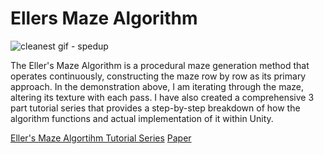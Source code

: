 # Ellers Maze Algorithm
 
![cleanest gif - spedup](https://github.com/jyblackshaw/Ellers-Maze-Algorithm/assets/68715353/fc4d5484-02a8-4b87-bfda-69407ded9ab9)


The Eller's Maze Algorithm is a procedural maze generation method that operates continuously, constructing the maze row by row as its primary approach. In the demonstration above, I am iterating through the maze, altering its texture with each pass. I have also created a comprehensive 3 part tutorial series that provides a step-by-step breakdown of how the algorithm functions and actual implementation of it within Unity.


[Eller's Maze Algortihm Tutorial Series](https://youtube.com/playlist?list=PLOsqD8iK9BePx9knqt1Svmv40oawNZ1aa&si=NjGcBebdXNFb1YCv)
[Paper](http://www.neocomputer.org/projects/eller.html#:~:text=Eller's%20algorithm%20creates%20'perfect'%20mazes,to%20only%20a%20single%20row.)
